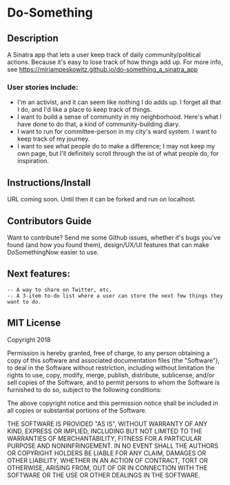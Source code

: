 # Do-Something

## Description
A Sinatra app that lets a user keep track of daily community/political actions. Because it's easy to lose track of how things add up. For more info, see https://miriampeskowitz.github.io/do-something_a_sinatra_app

### User stories include:
- I'm an activist, and it can seem like nothing I do adds up. I forget all that I do, and I'd like a place to keep track of things. 
- I want to build a sense of community in my neighborhood. Here's what I have done to do that, a kind of community-building diary. 
- I want to run for committee-person in my city's ward system. I want to keep track of my journey. 
- I want to see what people do to make a difference; I may not keep my own page, but I'll definitely scroll through the ist of what people do, for inspiration. 

## Instructions/Install 

URL coming soon. Until then it can be forked and run on localhost. 

## Contributors Guide 
Want to contribute? Send me some Github issues, whether it's bugs you've found (and how you found them), design/UX/UI features that can make DoSomethingNow easier to use.  

## Next features: 
	-- A way to share on Twitter, etc. 
	-- A 3-item to-do list where a user can store the next few things they want to do.
	

## MIT License
Copyright 2018 <COPYRIGHT HOLDER>

Permission is hereby granted, free of charge, to any person obtaining a copy of this software and associated documentation files (the "Software"), to deal in the Software without restriction, including without limitation the rights to use, copy, modify, merge, publish, distribute, sublicense, and/or sell copies of the Software, and to permit persons to whom the Software is furnished to do so, subject to the following conditions:

The above copyright notice and this permission notice shall be included in all copies or substantial portions of the Software.

THE SOFTWARE IS PROVIDED "AS IS", WITHOUT WARRANTY OF ANY KIND, EXPRESS OR IMPLIED, INCLUDING BUT NOT LIMITED TO THE WARRANTIES OF MERCHANTABILITY, FITNESS FOR A PARTICULAR PURPOSE AND NONINFRINGEMENT. IN NO EVENT SHALL THE AUTHORS OR COPYRIGHT HOLDERS BE LIABLE FOR ANY CLAIM, DAMAGES OR OTHER LIABILITY, WHETHER IN AN ACTION OF CONTRACT, TORT OR OTHERWISE, ARISING FROM, OUT OF OR IN CONNECTION WITH THE SOFTWARE OR THE USE OR OTHER DEALINGS IN THE SOFTWARE.
